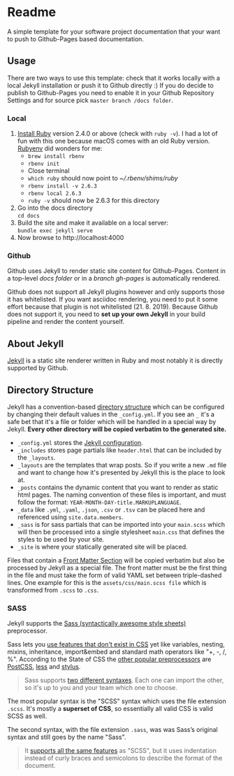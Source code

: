 # Readme

A simple template for your software project documentation that your want to push to Github-Pages based documentation.

## Usage

There are two ways to use this template: check that it works locally with a local Jekyll installation or push it to Github directly :) 
If you do decide to publish to Github-Pages you need to enable it in your Github Repository Settings and for source pick `master branch /docs folder`.

### Local 

1. [Install Ruby](https://www.ruby-lang.org/en/documentation/installation/) version 2.4.0 or above (check with `ruby -v`). I had a lot of fun with this one because macOS comes with an old Ruby version. [Rubyenv](https://github.com/rbenv/rbenv#installation) did wonders for me:
    * `brew install rbenv`  
    * `rbenv init`  
    * Close terminal  
    * `which ruby` should now point to _~/.rbenv/shims/ruby_  
    * `rbenv install -v 2.6.3`
    * `rbenv local 2.6.3`
    * `ruby -v` should now be 2.6.3 for this directory  
2. Go into the docs directory  
  `cd docs`
3. Build the site and make it available on a local server:  
  `bundle exec jekyll serve`
4. Now browse to http://localhost:4000

### Github

Github uses Jekyll to render static site content for Github-Pages. Content in a top-level _docs folder_ or in a _branch gh-pages_ is automatically rendered.

Github does not support all Jekyll plugins however and only supports those it has whitelisted. If you want asciidoc rendering, you need to put it some effort because that plugin is not whitelisted (21. 8. 2019). Because Github does not support it, you need to **set up your own Jekyll** in your build pipeline and render the content yourself.

## About Jekyll

[Jekyll](https://jekyllrb.com) is a static site renderer written in Ruby and most notably it is directly supported by Github. 

## Directory Structure

Jekyll has a convention-based [directory structure](https://jekyllrb.com/docs/structure/) which can be configured by changing their default values in the `_config.yml`. If you see an `_` it's a safe bet that it's a file or folder which will be handled in a special way by Jekyll. **Every other directory will be copied verbatim to the generated site.**   

* `_config.yml` stores the [Jekyll configuration](https://jekyllrb.com/docs/configuration/).
* `_includes` stores page partials like `header.html` that can be included by the `_layouts`.
* `_layouts` are the templates that wrap posts. So if you write a new `.md` file and want to change how it's presented by Jekyll this is the place to look at.
* `_posts` contains the dynamic content that you want to render as static html pages. The naming convention of these files is important, and must follow the format: `YEAR-MONTH-DAY-title.MARKUPLANGUAGE`.
* `_data` like `.yml`, `.yaml`, `.json`, `.csv` or `.tsv` can be placed here and referenced using `site.data.members`.
* `_sass` is for sass partials that can be imported into your `main.scss` which will then be processed into a single stylesheet `main.css` that defines the styles to be used by your site. 
* `_site` is where your statically generated site will be placed.

Files that contain a [Front Matter Section](https://jekyllrb.com/docs/front-matter/) will be copied verbatim but also be processed by Jekyll as a special file. The front matter must be the first thing in the file and must take the form of valid YAML set between triple-dashed lines. One example for this is the `assets/css/main.scss file` which is transformed from `.scss` to `.css`.

### SASS

Jekyll supports the [Sass (syntactically awesome style sheets)](https://sass-lang.com/) preprocessor. 

Sass lets you [use features that don't exist in CSS](https://sass-lang.com/guide) yet like variables, nesting, mixins, inheritance, import&embed and standard math operators like "+, -, /, %". According to the State of CSS the [other popular preprocessors](https://2019.stateofcss.com/technologies/pre-post-processors/) are [PostCSS](https://postcss.org/), [less](http://lesscss.org/) and [stylus](http://stylus-lang.com/).

> Sass supports [two different syntaxes](https://sass-lang.com/documentation/syntax). Each one can import the other, so it's up to you and your team which one to choose.

The most popular syntax is the "SCSS" syntax which uses the file extension `.scss`. It's mostly a **superset of CSS**, so essentially all valid CSS is valid SCSS as well. 

The second syntax, with the file extension `.sass`, was was Sass’s original syntax and still goes by the name "Sass". 

> It [supports all the same features](https://sass-lang.com/documentation/syntax) as "SCSS", but it uses indentation instead of curly braces and semicolons to describe the format of the document.